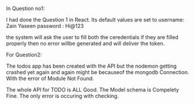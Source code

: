 In Question no1:

I had done the Question 1 in React. Its default values are set to 
username: Zain Yaseen
password : Hi@123

the system will ask the user to fill both the ceredentials if they are filled properly then no error willbe generated and will deliver the token. 



For Question2:


The todos app has been created with the API but the nodemon getting crashed yet again and again might be becauseof the mongodb Connection. 
With the error of Module Not Found. 

The whole API for TODO is ALL Good. The Model schema is Compelety Fine. The only error is occuring with checking. 